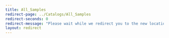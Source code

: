 ```yaml
---
title: All_Samples
redirect-page: ../Catalogs/All_Samples
redirect-seconds: 0
redirect-message: "Please wait while we redirect you to the new location"
layout: redirect
---
```

